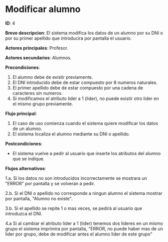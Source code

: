 # Modificar alumno

**ID**: 4

**Breve descripcion**: El sistema modifica los datos de un alumno por su DNI o por su primer apellido que introducira por pantalla el usuario.

**Actores principales**: Profesor.

**Actores secundarios**: Alumnos.

**Precondiciones**: 

1. El alumno debe de existir previamente.
2. El DNI introducido debe de estar compuesto por 8 numeros naturales.
3. El primer apellido debe de estar compuesto por una cadena de caracteres sin numeros.
4. Si modificamos el atributo lider a  1 (lider), no puede existir otro lider en el mismo grupo previamente.

**Flujo principal**:

1. El caso de uso comienza cuando el sistema quiere modificar los datos de un alumno.
2. El sistema localiza el alumno mediante su DNI o apellido.

**Postcondiciones**:

- El sistema vuelve a pedir al usuario que inserte los atributos del alumno que se indique.

**Flujos alternativos**:

1.a. Si los datos no son introducidos incorrectamente se mostrara un "ERROR" por pantalla y se volveran a pedir.

2.b. Si el DNI o apellido no corresponde a ningun alumno el sistema mostrar por pantalla, "Alumno no existe".

3.b. Si el apellido se repite 1 o mas veces, se pedirá al usuario que introduzca el DNI.

4.a Si al cambiar el atributo lider a 1 (lider) tenemos dos lideres en un mismo grupo el sistema imprimira por pantalla, "ERROR, no puede haber mas de un lider por grupo, debe de modificar antes el alumno lider de este grupo"
